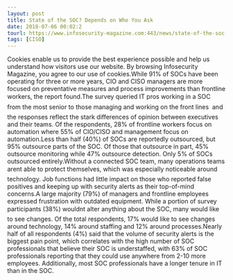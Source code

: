 ```yaml
---
layout: post
title: State of the SOC? Depends on Who You Ask
date: 2018-07-06 00:02:2
tourl: https://www.infosecurity-magazine.com:443/news/state-of-the-soc-depends-on-who/
tags: [CISO]
---
```

Cookies enable us to provide the best experience possible and help us understand how visitors use our website. By browsing Infosecurity Magazine, you agree to our use of cookies.While 91% of SOCs have been operating for three or more years, CIO and CISO managers are more focused on preventative measures and process improvements than frontline workers, the report found.The survey queried IT pros working in a SOC  from the most senior to those managing and working on the front lines  and the responses reflect the stark differences of opinion between executives and their teams. Of the respondents, 28% of frontline workers focus on automation where 55% of CIO/CISO and management focus on automation.Less than half (40%) of SOCs are reportedly outsourced, but 95% outsource parts of the SOC. Of those that outsource in part, 45% outsource monitoring while 47% outsource detection. Only 5% of SOCs outsourced entirely.Without a connected SOC team, many operations ­teams arent able to protect themselves, which was especially noticeable around technology. Job functions had little impact on those who reported false positives and keeping up with security alerts as their top-of-mind concerns.A large majority (79%) of managers and frontline employees expressed frustration with outdated equipment. While a portion of survey participants (38%) wouldnt alter anything about the SOC, many would like to see changes. Of the total respondents, 17% would like to see changes around technology, 14% around staffing and 12% around processes.Nearly half of all respondents (4%) said that the volume of security alerts is the biggest pain point, which correlates with the high number of SOC professionals that believe their SOC is understaffed, with 63% of SOC professionals reporting that they could use anywhere from 2-10 more employees. Additionally, most SOC professionals have a longer tenure in IT than in the SOC.